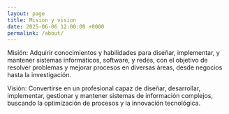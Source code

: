 ```yaml
---
layout: page
title: Mision y vision
date: 2025-06-06 12:00:00 +0000
permalink: /about/
---
```

Misión: Adquirir conocimientos y habilidades para diseñar, implementar, y mantener sistemas informáticos, software, y redes, con el objetivo de resolver problemas y mejorar procesos en diversas áreas, desde negocios hasta la investigación.

Visión: Convertirse en un profesional capaz de diseñar, desarrollar, implementar, gestionar y mantener sistemas de información complejos, buscando la optimización de procesos y la innovación tecnológica.